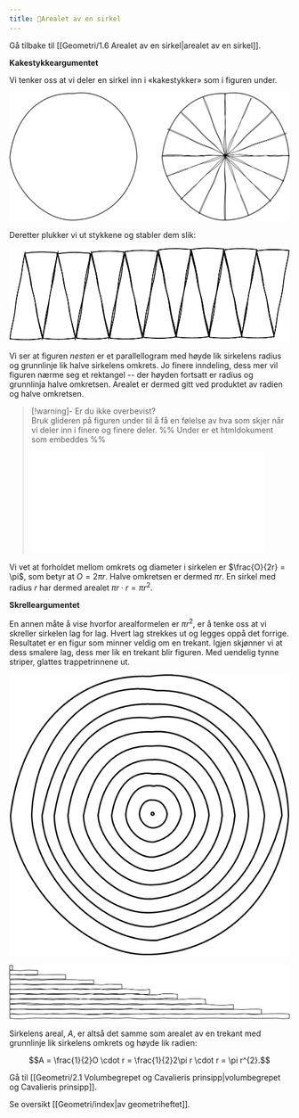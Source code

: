 ```yaml
---
title: 📄Arealet av en sirkel
---
```

Gå tilbake til [[Geometri/1.6 Arealet av en sirkel|arealet av en sirkel]].


**Kakestykkeargumentet**

Vi tenker oss at vi deler en sirkel inn i «kakestykker» som i figuren
under.

![](../media/media/image95.png)

Deretter plukker vi ut stykkene og stabler dem slik:

![](../media/media/image96.png)

Vi ser at figuren *nesten* er et parallellogram med høyde lik sirkelens
radius og grunnlinje lik halve sirkelens omkrets. Jo finere inndeling,
dess mer vil figuren nærme seg et rektangel -- der høyden fortsatt er
radius og grunnlinja halve omkretsen. Arealet er dermed gitt ved
produktet av radien og halve omkretsen.

> [!warning]- Er du ikke overbevist?  
> Bruk glideren på figuren under til å få en følelse av hva som skjer når vi deler inn i finere og finere deler.
> %% Under er et htmldokument som embeddes %%
> <iframe src="Files\sirkelarealarkimedes.html"  frameborder="0" scrolling="no" style="aspect-ratio: 3/1.3; width: 90%"> </iframe>

Vi vet at forholdet mellom omkrets og diameter i sirkelen er
$\frac{O}{2r} = \pi$, som betyr at $O = 2\pi r$. Halve omkretsen er
dermed $\pi r$. En sirkel med radius $r$ har dermed arealet
$\pi r \cdot r = \pi r^{2}$.

**Skrelleargumentet**

En annen måte å vise hvorfor arealformelen er $\pi r^{2}$, er å tenke
oss at vi skreller sirkelen lag for lag. Hvert lag strekkes ut og legges
oppå det forrige. Resultatet er en figur som minner veldig om en
trekant. Igjen skjønner vi at dess smalere lag, dess mer lik en trekant
blir figuren. Med uendelig tynne striper, glattes trappetrinnene ut.

![](../media/media/image97.png)

![](../media/media/image98.png)

Sirkelens areal, $A$, er altså det samme som arealet av en trekant med
grunnlinje lik sirkelens omkrets og høyde lik radien:

$$A = \frac{1}{2}O \cdot r = \frac{1}{2}2\pi r \cdot r = \pi r^{2}.$$

Gå til [[Geometri/2.1 Volumbegrepet og Cavalieris prinsipp|volumbegrepet og Cavalieris prinsipp]].


Se oversikt [[Geometri/index|av geometriheftet]].